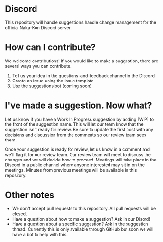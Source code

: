 # Discord
This repository will handle suggestions handle change management for the official Naka-Kon Discord server.

# How can I contribute?
We welcome contributions! If you would like to make a suggestion, there are several ways you can contribute.
1. Tell us your idea in the questions-and-feedback channel in the Discord
1. Create an issue using the issue template
1. Use the suggestions bot (coming soon)

# I've made a suggestion. Now what?
Let us know if you have a Work In Progress suggestion by adding [WIP] to the front of the suggestion name. This will let our team know that the suggestion isn't ready for review. Be sure to update the first post with any decisions and discussion from the comments so our review team sees them.

Once your suggestion is ready for review, let us know in a comment and we'll flag it for our review team. Our review team will meet to discuss the changes and we will decide how to proceed. Meetings will take place in the Discord in a public channel where anyone interested may sit in on the meetings. Minutes from previous meetings will be available in this repository.

# Other notes
* We don't accept pull requests to this repository. All pull requests will be closed.
* Have a question about how to make a suggestion? Ask in our Disord!
* Have a question about a specific suggestion? Ask in the suggestion thread. Currently this is only available through GitHub but soon we will have a bot to help with this.
